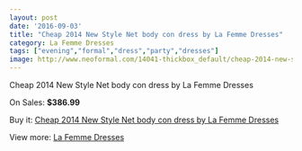 ```yaml
---
layout: post
date: '2016-09-03'
title: "Cheap 2014 New Style Net body con dress by La Femme Dresses"
category: La Femme Dresses
tags: ["evening","formal","dress","party","dresses"]
image: http://www.neoformal.com/14041-thickbox_default/cheap-2014-new-style-net-body-con-dress-by-la-femme-dresses.jpg
---
```

Cheap 2014 New Style Net body con dress by La Femme Dresses

On Sales: **$386.99**
<a href="https://www.neoformal.com/en/la-femme-dresses-2014/4822-cheap-2014-new-style-net-body-con-dress-by-la-femme-dresses.html"><amp-img layout="responsive" width="600" height="600" src="//www.neoformal.com/14041-thickbox_default/cheap-2014-new-style-net-body-con-dress-by-la-femme-dresses.jpg" alt="Cheap 2014 New Style Net body con dress by La Femme Dresses 0" /></a>
<a href="https://www.neoformal.com/en/la-femme-dresses-2014/4822-cheap-2014-new-style-net-body-con-dress-by-la-femme-dresses.html"><amp-img layout="responsive" width="600" height="600" src="//www.neoformal.com/14042-thickbox_default/cheap-2014-new-style-net-body-con-dress-by-la-femme-dresses.jpg" alt="Cheap 2014 New Style Net body con dress by La Femme Dresses 1" /></a>
<a href="https://www.neoformal.com/en/la-femme-dresses-2014/4822-cheap-2014-new-style-net-body-con-dress-by-la-femme-dresses.html"><amp-img layout="responsive" width="600" height="600" src="//www.neoformal.com/14043-thickbox_default/cheap-2014-new-style-net-body-con-dress-by-la-femme-dresses.jpg" alt="Cheap 2014 New Style Net body con dress by La Femme Dresses 2" /></a>
<a href="https://www.neoformal.com/en/la-femme-dresses-2014/4822-cheap-2014-new-style-net-body-con-dress-by-la-femme-dresses.html"><amp-img layout="responsive" width="600" height="600" src="//www.neoformal.com/14044-thickbox_default/cheap-2014-new-style-net-body-con-dress-by-la-femme-dresses.jpg" alt="Cheap 2014 New Style Net body con dress by La Femme Dresses 3" /></a>
<a href="https://www.neoformal.com/en/la-femme-dresses-2014/4822-cheap-2014-new-style-net-body-con-dress-by-la-femme-dresses.html"><amp-img layout="responsive" width="600" height="600" src="//www.neoformal.com/14045-thickbox_default/cheap-2014-new-style-net-body-con-dress-by-la-femme-dresses.jpg" alt="Cheap 2014 New Style Net body con dress by La Femme Dresses 4" /></a>

Buy it: [Cheap 2014 New Style Net body con dress by La Femme Dresses](https://www.neoformal.com/en/la-femme-dresses-2014/4822-cheap-2014-new-style-net-body-con-dress-by-la-femme-dresses.html "Cheap 2014 New Style Net body con dress by La Femme Dresses")

View more: [La Femme Dresses](https://www.neoformal.com/en/56-la-femme-dresses-2014 "La Femme Dresses")